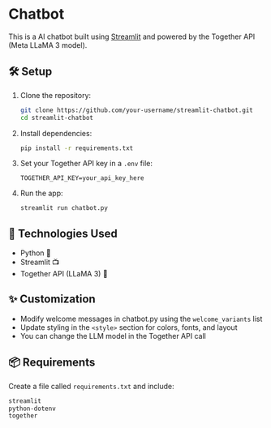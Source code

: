 # Chatbot

This is a AI chatbot built using [Streamlit](https://streamlit.io/) and powered by the Together API (Meta LLaMA 3 model).

## 🛠️ Setup

1. Clone the repository:
   ```bash
   git clone https://github.com/your-username/streamlit-chatbot.git
   cd streamlit-chatbot
   ```

2. Install dependencies:
   ```bash
   pip install -r requirements.txt
   ```

3. Set your Together API key in a `.env` file:
   ```env
   TOGETHER_API_KEY=your_api_key_here
   ```

4. Run the app:
   ```bash
   streamlit run chatbot.py
   ```

## 🧠 Technologies Used

- Python 🐍
- Streamlit 📺
- Together API (LLaMA 3) 🧠


## ✨ Customization

- Modify welcome messages in chatbot.py using the `welcome_variants` list
- Update styling in the `<style>` section for colors, fonts, and layout
- You can change the LLM model in the Together API call


## 📦 Requirements

Create a file called `requirements.txt` and include:
```txt
streamlit
python-dotenv
together
```



